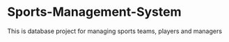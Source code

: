 # Sports-Management-System
This is database project for managing sports teams, players and managers
